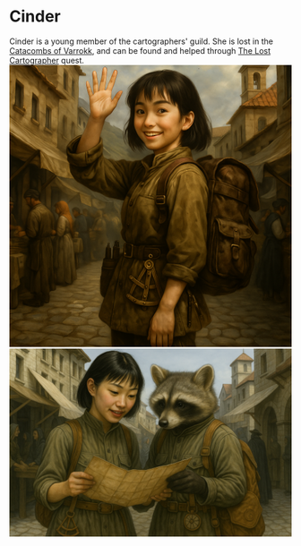 # Cinder

Cinder is a young member of the cartographers' guild. She is lost in the [Catacombs of Varrokk](../Places/Catacombs%20of%20varrokk.md), 
and can be found and helped through [The Lost Cartographer](../Quests/The%20Lost%20Cartographer.md) quest.
![cinder.png](../../../../Resources/Character%20Images/Varrokk/cinder.png)
![misha and cinder.png](../../../../Resources/Character%20Images/Varrokk/misha%20and%20cinder.png)
